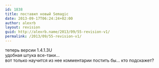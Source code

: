 ```yaml
---
id: 1838
title: поставил новый Semagic
date: 2013-09-17T06:24:24+02:00
author: alexrb
layout: revision
guid: http://alexrb.name/2013/09/55-revision-v1/
permalink: /2013/09/55-revision-v1/
---
```

теперь <lj comm="ljwin32_sema"> версии 1.4.1.3U  
удобная штука все-таки&#8230;  
вот только научится из нее комментарии постить бы&#8230; кто подскажет?